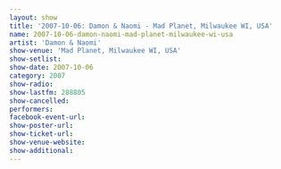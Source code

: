 ```yaml
---
layout: show
title: '2007-10-06: Damon & Naomi - Mad Planet, Milwaukee WI, USA'
name: 2007-10-06-damon-naomi-mad-planet-milwaukee-wi-usa
artist: 'Damon & Naomi'
show-venue: 'Mad Planet, Milwaukee WI, USA'
show-setlist: 
show-date: 2007-10-06
category: 2007
show-radio: 
show-lastfm: 288805
show-cancelled: 
performers: 
facebook-event-url: 
show-poster-url: 
show-ticket-url: 
show-venue-website: 
show-additional: 
---
```


